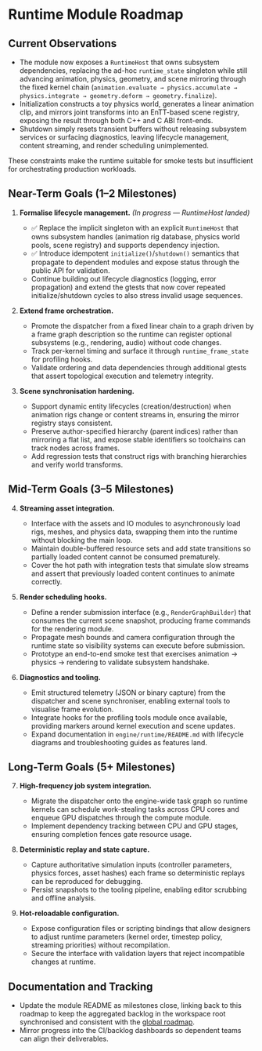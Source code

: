 # Runtime Module Roadmap

## Current Observations

- The module now exposes a `RuntimeHost` that owns subsystem dependencies, replacing the ad-hoc `runtime_state` singleton while still advancing animation, physics, geometry, and scene mirroring through the fixed kernel chain (`animation.evaluate → physics.accumulate → physics.integrate → geometry.deform → geometry.finalize`).
- Initialization constructs a toy physics world, generates a linear animation clip, and mirrors joint transforms into an EnTT-based scene registry, exposing the result through both C++ and C ABI front-ends.
- Shutdown simply resets transient buffers without releasing subsystem services or surfacing diagnostics, leaving lifecycle management, content streaming, and render scheduling unimplemented.

These constraints make the runtime suitable for smoke tests but insufficient for orchestrating production workloads.

## Near-Term Goals (1–2 Milestones)

1. **Formalise lifecycle management.** *(In progress — RuntimeHost landed)*
   - ✅ Replace the implicit singleton with an explicit `RuntimeHost` that owns subsystem handles (animation rig database, physics world pools, scene registry) and supports dependency injection.
   - ✅ Introduce idempotent `initialize()`/`shutdown()` semantics that propagate to dependent modules and expose status through the public API for validation.
   - Continue building out lifecycle diagnostics (logging, error propagation) and extend the gtests that now cover repeated initialize/shutdown cycles to also stress invalid usage sequences.

2. **Extend frame orchestration.**
   - Promote the dispatcher from a fixed linear chain to a graph driven by a frame graph description so the runtime can register optional subsystems (e.g., rendering, audio) without code changes.
   - Track per-kernel timing and surface it through `runtime_frame_state` for profiling hooks.
   - Validate ordering and data dependencies through additional gtests that assert topological execution and telemetry integrity.

3. **Scene synchronisation hardening.**
   - Support dynamic entity lifecycles (creation/destruction) when animation rigs change or content streams in, ensuring the mirror registry stays consistent.
   - Preserve author-specified hierarchy (parent indices) rather than mirroring a flat list, and expose stable identifiers so toolchains can track nodes across frames.
   - Add regression tests that construct rigs with branching hierarchies and verify world transforms.

## Mid-Term Goals (3–5 Milestones)

4. **Streaming asset integration.**
   - Interface with the assets and IO modules to asynchronously load rigs, meshes, and physics data, swapping them into the runtime without blocking the main loop.
   - Maintain double-buffered resource sets and add state transitions so partially loaded content cannot be consumed prematurely.
   - Cover the hot path with integration tests that simulate slow streams and assert that previously loaded content continues to animate correctly.

5. **Render scheduling hooks.**
   - Define a render submission interface (e.g., `RenderGraphBuilder`) that consumes the current scene snapshot, producing frame commands for the rendering module.
   - Propagate mesh bounds and camera configuration through the runtime state so visibility systems can execute before submission.
   - Prototype an end-to-end smoke test that exercises animation → physics → rendering to validate subsystem handshake.

6. **Diagnostics and tooling.**
   - Emit structured telemetry (JSON or binary capture) from the dispatcher and scene synchroniser, enabling external tools to visualise frame evolution.
   - Integrate hooks for the profiling tools module once available, providing markers around kernel execution and scene updates.
   - Expand documentation in `engine/runtime/README.md` with lifecycle diagrams and troubleshooting guides as features land.

## Long-Term Goals (5+ Milestones)

7. **High-frequency job system integration.**
   - Migrate the dispatcher onto the engine-wide task graph so runtime kernels can schedule work-stealing tasks across CPU cores and enqueue GPU dispatches through the compute module.
   - Implement dependency tracking between CPU and GPU stages, ensuring completion fences gate resource usage.

8. **Deterministic replay and state capture.**
   - Capture authoritative simulation inputs (controller parameters, physics forces, asset hashes) each frame so deterministic replays can be reproduced for debugging.
   - Persist snapshots to the tooling pipeline, enabling editor scrubbing and offline analysis.

9. **Hot-reloadable configuration.**
   - Expose configuration files or scripting bindings that allow designers to adjust runtime parameters (kernel order, timestep policy, streaming priorities) without recompilation.
   - Secure the interface with validation layers that reject incompatible changes at runtime.

## Documentation and Tracking

- Update the module README as milestones close, linking back to this roadmap to keep the aggregated backlog in the workspace root synchronised and consistent with the [global roadmap](../global_roadmap.md).
- Mirror progress into the CI/backlog dashboards so dependent teams can align their deliverables.

